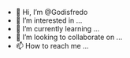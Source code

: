 - 👋 Hi, I’m @Godisfredo
- 👀 I’m interested in ...
- 🌱 I’m currently learning ...
- 💞️ I’m looking to collaborate on ...
- 📫 How to reach me ...

<!---
Godisfredo/Godisfredo is a ✨ special ✨ repository because its `README.md` (this file) appears on your GitHub profile.
You can click the Preview link to take a look at your changes.
--->

